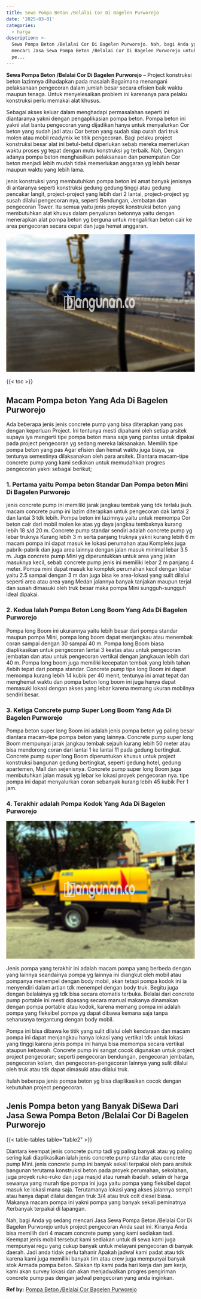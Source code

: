 ```yaml
---
title: Sewa Pompa Beton /Belalai Cor Di Bagelen Purworejo
date: '2025-03-01'
categories:
  - harga
description: >-
  Sewa Pompa Beton /Belalai Cor Di Bagelen Purworejo. Nah, bagi Anda yg sedang
  mencari Jasa Sewa Pompa Beton /Belalai Cor Di Bagelen Purworejo untuk project
  pe...
---
```


**Sewa Pompa Beton /Belalai Cor Di Bagelen Purworejo** – Project konstruksi beton lazimnya dihadapkan pada masalah Bagaimana menangani pelaksanaan pengecoran dalam jumlah besar secara efisien baik waktu maupun tenaga. Untuk menyelesaikan problem ini karenanya para pelaku konstruksi perlu memakai alat khusus.

Sebagai akses keluar dalam menghadapi permasalahan seperti ini diantaranya yakni dengan pengaplikasian pompa beton. Pompa beton ini yakni alat bantu pengecoran yang dijadikan hanya untuk menyalurkan Cor beton yang sudah jadi atau Cor beton yang sudah siap curah dari truk molen atau mobil readymix ke titik pengecoran. Bagi pelaku project konstruksi besar alat ini betul-betul diperlukan sebab mereka memerlukan waktu proses yg tepat dengan mutu konstruksi yg terbaik. Nah, Dengan adanya pompa beton menghasilkan pelaksanaan dan penempatan Cor beton menjadi lebih mudah tidak memerlukan anggaran yg lebih besar maupun waktu yang lebih lama.

jenis konstruksi yang membutuhkan pompa beton ini amat banyak jenisnya di antaranya seperti konstruksi gedung gedung tinggi atau gedung pencakar langit, project-project yang lebih dari 2 lantai, project-project yg susah dilalui pengecoran nya, seperti Bendungan, Jembatan dan pengecoran Tower. Itu semua yaitu jenis proyek konstruksi beton yang membutuhkan alat khusus dalam penyaluran betonnya yaitu dengan menerapkan alat pompa beton yg berguna untuk mengalirkan beton cair ke area pengecoran secara cepat dan juga hemat anggaran.

![Sewa Pompa Beton /Belalai Cor Di Bagelen Purworejo](/images/sewa-concrete-pump-17.png)

{{< toc >}}

## Macam Pompa beton Yang Ada Di Bagelen Purworejo

Ada beberapa jenis jenis concrete pump yang bisa diterapkan yang pas dengan keperluan Project. Ini tentunya mesti dipahami oleh setiap arsitek supaya iya mengerti tipe pompa beton mana saja yang pantas untuk dipakai pada project pengecoran yg sedang mereka laksanakan. Memilih tipe pompa beton yang pas Agar efisien dan hemat waktu juga biaya, ya tentunya semestinya dilaksanakan oleh para arsitek. Diantara macam-tipe concrete pump yang kami sediakan untuk memudahkan progres pengecoran yakni sebagai berikut;

### 1\. Pertama yaitu Pompa beton Standar Dan Pompa beton Mini Di Bagelen Purworejo

jenis concrete pump ini memiliki jarak jangkau tembak yang tdk terlalu jauh. macam concrete pump ini lazim diterapkan untuk pengecoran dak lantai 2 dan lantai 3 tdk lebih. Pompa beton ini lazimnya yaitu untuk memompa Cor beton cair dari mobil molen ke atas yg daya jangkau tembaknya kurang lebih 18 s/d 20 m. Concrete pump standar sendiri adalah concrete pump yg lebar truknya Kurang lebih 3 m serta panjang truknya yakni kurang lebih 6 m macam pompa ini dapat masuk ke lokasi perumahan atau Kompleks juga pabrik-pabrik dan juga area lainnya dengan jalan masuk minimal lebar 3.5 m. Juga concrete pump Mini yg diperuntukkan untuk area yang jalan masuknya kecil, sebab concrete pump jenis ini memiliki lebar 2 m panjang 4 meter. Pompa mini dapat masuk ke komplek perumahan kecil dengan lebar yaitu 2.5 sampai dengan 3 m dan juga bisa ke area-lokasi yang sulit dilalui seperti area atau area yang Medan jalannya banyak tanjakan maupun terjal dan susah dimasuki oleh truk besar maka pompa Mini sungguh-sungguh ideal dipakai.

### 2\. Kedua Ialah Pompa Beton Long Boom Yang Ada Di Bagelen Purworejo

Pompa long Boom ini ukurannya yaitu lebih besar dari pompa standar maupun pompa Mini, pompa long boom dapat menjangkau atau menembak coran sampai dengan 30 sampai 40 m. Pompa long Boom biasa diaplikasikan untuk pengecoran lantai 3 keatas atau untuk pengecoran jembatan dan atau untuk pengecoran vertikal dengan jangkauan lebih dari 40 m. Pompa long boom juga memiliki kecepatan tembak yang lebih tahan /lebih tepat dari pompa standar. Concrete pump tipe long Boom ini dapat memompa kurang lebih 14 kubik per 40 menit, tentunya ini amat tepat dan menghemat waktu dan pompa beton long boom ini juga hanya dapat memasuki lokasi dengan akses yang lebar karena memang ukuran mobilnya sendiri besar.

### 3\. Ketiga Concrete pump Super Long Boom Yang Ada Di Bagelen Purworejo

Pompa beton super long Boom ini adalah jenis pompa beton yg paling besar diantara macam-tipe pompa beton yang lainnya. Concrete pump super long Boom mempunyai jarak jangkau tembak sejauh kurang lebih 50 meter atau bisa mendorong coran dari lantai 1 ke lantai 11 pada gedung bertingkat. Concrete pump super long Boom diperuntukan khusus untuk project konstruksi bangunan gedung bertingkat, seperti gedung hotel, gedung apartemen, Mall dan sejenisnya. Concrete pump super long Boom juga membutuhkan jalan masuk yg lebar ke lokasi proyek pengecoran nya. tipe pompa ini dapat menyalurkan coran sebanyak kurang lebih 45 kubik Per 1 jam.

### 4\. Terakhir adalah Pompa Kodok Yang Ada Di Bagelen Purworejo

![Sewa Pompa Beton /Belalai Cor Di Bagelen Purworejo](/images/sewa-concrete-pump-02.png)

Jenis pompa yang terakhir ini adalah macam pompa yang berbeda dengan yang lainnya seandainya pompa yg lainnya ini diangkut oleh mobil atau pompanya menempel dengan body mobil, akan tetapi pompa kodok ini ia menyendiri dalam artian tdk menempel dengan body truk. Begitu juga dengan belalainya yg tdk bisa secara otomatis terbuka. Belalai dari concrete pump portable ini mesti dipasang secara manual makanya dinamakan dengan pompa portable atau kodok, karena memang pompa ini adalah pompa yang fleksibel pompa yg dapat dibawa kemana saja tanpa seharusnya tergantung dengan body mobil.

Pompa ini bisa dibawa ke titik yang sulit dilalui oleh kendaraan dan macam pompa ini dapat menjangkau hanya lokasi yang vertikal tdk untuk lokasi yang tinggi karena jenis pompa ini hanya bisa memompa secara vertikal ataupun kebawah. Concrete pump ini sangat cocok digunakan untuk project project pengecoran; seperti pengecoran bendungan, pengecoran jembatan, pengecoran kolam, dan pengecoran-pengecoran lainnya yang sulit dilalui oleh truk atau tdk dapat dimasuki atau dilalui truk.

Itulah beberapa jenis pompa beton yg bisa diaplikasikan cocok dengan kebutuhan project pengecoran.

## Jenis Pompa beton yang Banyak DiSewa Dari Jasa Sewa Pompa Beton /Belalai Cor Di Bagelen Purworejo

{{< table-tables table="table2" >}}

Diantara keempat jenis concrete pump tadi yg paling banyak atau yg paling sering kali diaplikasikan ialah jenis concrete pump standar atau concrete pump Mini. jenis concrete pump ini banyak sekali terpakai oleh para arsitek bangunan terutama konstruksi beton pada proyek perumahan, sekolahan, juga proyek ruko-ruko dan juga masjid atau rumah ibadah. selain dr harga sewanya yang murah tipe pompa ini juga yaitu pompa yang fleksibel dapat masuk ke lokasi mana saja. Terutamanya lokasi yang akses jalannya sempit atau hanya dapat dilalui dengan truk 3/4 atau truk colt diesel biasa. Makanya macam pompa ini yakni pompa yang banyak sekali peminatnya /terbanyak terpakai di lapangan.

Nah, bagi Anda yg sedang mencari Jasa Sewa Pompa Beton /Belalai Cor Di Bagelen Purworejo untuk project pengecoran Anda saat ini. Kiranya Anda bisa memilih dari 4 macam concrete pump yang kami sediakan tadi. Keempat jenis mobil tersebut kami sediakan untuk di sewa kami juga mempunyai regu yang cukup banyak untuk melayani pengecoran di banyak daerah. Jadi anda tidak perlu tahanir Apakah jadwal kami padat atau tdk karena kami juga memiliki banyak tim atau crew juga mempunyai banyak stok Armada pompa beton. Silakan tlp kami pada hari kerja dan jam kerja, kami akan survey lokasi dan akan menjadwalkan progres pengiriman concrete pump pas dengan jadwal pengecoran yang anda inginkan.

**Ref by:** [Pompa Beton /Belalai Cor Bagelen Purworejo](https://id.wikipedia.org/wiki/Pompa)
